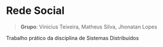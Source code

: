# Rede Social

> **Grupo**: Vinicius Teixeira, Matheus Silva, Jhonatan Lopes

Trabalho prático da disciplina de Sistemas Distribuídos
